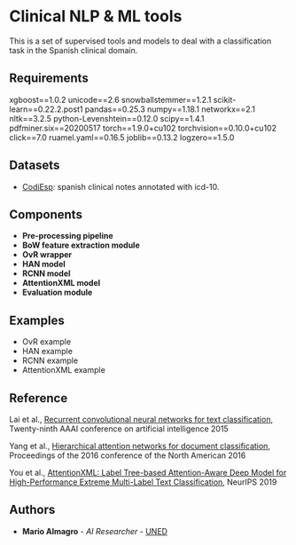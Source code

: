 # Clinical NLP & ML tools

This is a set of supervised tools and models to deal with a classification task in the Spanish clinical domain.

## Requirements

xgboost==1.0.2
unicode==2.6
snowballstemmer==1.2.1
scikit-learn==0.22.2.post1
pandas==0.25.3
numpy==1.18.1
networkx==2.1
nltk==3.2.5
python-Levenshtein==0.12.0
scipy==1.4.1
pdfminer.six==20200517
torch==1.9.0+cu102
torchvision==0.10.0+cu102
click==7.0
ruamel.yaml==0.16.5
joblib==0.13.2
logzero==1.5.0

## Datasets

* [CodiEsp](https://temu.bsc.es/codiesp/): spanish clinical notes annotated with icd-10.

## Components

* **Pre-processing pipeline**
* **BoW feature extraction module**
* **OvR wrapper**
* **HAN model**
* **RCNN model**
* **AttentionXML model**
* **Evaluation module**

## Examples

* OvR example
* HAN example 
* RCNN example
* AttentionXML example

## Reference
Lai et al., [Recurrent convolutional neural networks for text classification](https://dl.acm.org/doi/10.5555/2886521.2886636), Twenty-ninth AAAI conference on artificial intelligence 2015

Yang et al., [Hierarchical attention networks for document classification](https://aclanthology.org/N16-1174/), Proceedings of the 2016 conference of the North American 2016

You et al., [AttentionXML: Label Tree-based Attention-Aware Deep Model for High-Performance Extreme Multi-Label Text Classification](https://arxiv.org/abs/1811.01727), NeurIPS 2019

## Authors

* **Mario Almagro** - *AI Researcher* - [UNED](http://www.lsi.uned.es/)